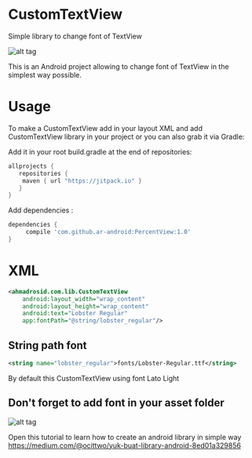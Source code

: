 # CustomTextView
Simple library to change font of TextView

![alt tag](https://raw.githubusercontent.com/ar-android/CustomTextView/master/sample.png)

This is an Android project allowing to change font of TextView in the simplest way possible.

# Usage
To make a CustomTextView add in your layout XML and add CustomTextView library in your project or you can also grab it via Gradle:

Add it in your root build.gradle at the end of repositories:

```gradle
allprojects {
   repositories {
    maven { url "https://jitpack.io" }
   }
}
```

Add dependencies :
```gradle
dependencies {
     compile 'com.github.ar-android:PercentView:1.0'
}
```

# XML
```xml
<ahmadrosid.com.lib.CustomTextView
    android:layout_width="wrap_content"
    android:layout_height="wrap_content"
    android:text="Lobster Regular"
    app:fontPath="@string/lobster_regular"/>
```
## String path font
```xml
<string name="lobster_regular">fonts/Lobster-Regular.ttf</string>
```
By default this CustomTextView using font Lato Light

## Don't forget to add font in your asset folder

![alt tag](https://cdn-images-1.medium.com/max/600/1*vU3goucPlj6T9JTI4ybKUw.png)


Open this tutorial to learn how to create an android library in simple way
https://medium.com/@ocittwo/yuk-buat-library-android-8ed01a329856
